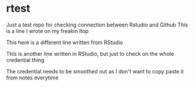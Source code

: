 # rtest

Just a test repo for checking connection between Rstudio and Github
This is a line I wrote on my freakin ltop

This here is a different line written from RStudio

This is another line written in RStudio, but just to check on the whole credential thing

The credential needs to be smoothed out as I don't want to copy paste it from notes everytime